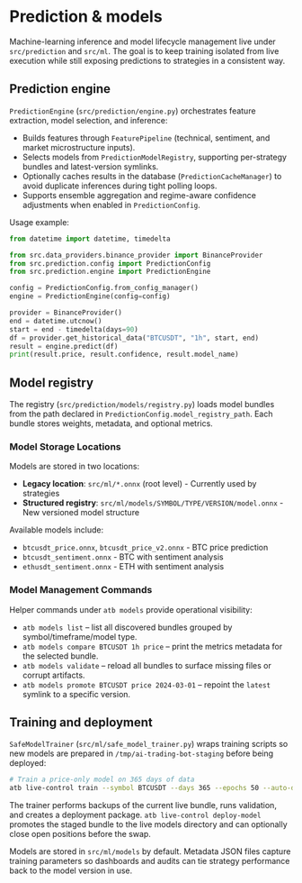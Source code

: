 # Prediction & models

Machine-learning inference and model lifecycle management live under `src/prediction` and `src/ml`. The goal is to keep training
isolated from live execution while still exposing predictions to strategies in a consistent way.

## Prediction engine

`PredictionEngine` (`src/prediction/engine.py`) orchestrates feature extraction, model selection, and inference:

- Builds features through `FeaturePipeline` (technical, sentiment, and market microstructure inputs).
- Selects models from `PredictionModelRegistry`, supporting per-strategy bundles and latest-version symlinks.
- Optionally caches results in the database (`PredictionCacheManager`) to avoid duplicate inferences during tight polling loops.
- Supports ensemble aggregation and regime-aware confidence adjustments when enabled in `PredictionConfig`.

Usage example:

```python
from datetime import datetime, timedelta

from src.data_providers.binance_provider import BinanceProvider
from src.prediction.config import PredictionConfig
from src.prediction.engine import PredictionEngine

config = PredictionConfig.from_config_manager()
engine = PredictionEngine(config=config)

provider = BinanceProvider()
end = datetime.utcnow()
start = end - timedelta(days=90)
df = provider.get_historical_data("BTCUSDT", "1h", start, end)
result = engine.predict(df)
print(result.price, result.confidence, result.model_name)
```

## Model registry

The registry (`src/prediction/models/registry.py`) loads model bundles from the path declared in `PredictionConfig.model_registry_path`.
Each bundle stores weights, metadata, and optional metrics.

### Model Storage Locations

Models are stored in two locations:
- **Legacy location**: `src/ml/*.onnx` (root level) - Currently used by strategies
- **Structured registry**: `src/ml/models/SYMBOL/TYPE/VERSION/model.onnx` - New versioned model structure

Available models include:
- `btcusdt_price.onnx`, `btcusdt_price_v2.onnx` - BTC price prediction
- `btcusdt_sentiment.onnx` - BTC with sentiment analysis
- `ethusdt_sentiment.onnx` - ETH with sentiment analysis

### Model Management Commands

Helper commands under `atb models` provide operational visibility:

- `atb models list` – list all discovered bundles grouped by symbol/timeframe/model type.
- `atb models compare BTCUSDT 1h price` – print the metrics metadata for the selected bundle.
- `atb models validate` – reload all bundles to surface missing files or corrupt artifacts.
- `atb models promote BTCUSDT price 2024-03-01` – repoint the `latest` symlink to a specific version.

## Training and deployment

`SafeModelTrainer` (`src/ml/safe_model_trainer.py`) wraps training scripts so new models are prepared in `/tmp/ai-trading-bot-staging`
before being deployed:

```bash
# Train a price-only model on 365 days of data
atb live-control train --symbol BTCUSDT --days 365 --epochs 50 --auto-deploy
```

The trainer performs backups of the current live bundle, runs validation, and creates a deployment package. `atb live-control deploy-model`
promotes the staged bundle to the live models directory and can optionally close open positions before the swap.

Models are stored in `src/ml/models` by default. Metadata JSON files capture training parameters so dashboards and audits can tie
strategy performance back to the model version in use.
